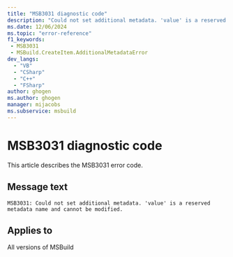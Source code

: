```yaml
---
title: "MSB3031 diagnostic code"
description: "Could not set additional metadata. 'value' is a reserved metadata name and cannot be modified."
ms.date: 12/06/2024
ms.topic: "error-reference"
f1_keywords:
 - MSB3031
 - MSBuild.CreateItem.AdditionalMetadataError
dev_langs:
  - "VB"
  - "CSharp"
  - "C++"
  - "FSharp"
author: ghogen
ms.author: ghogen
manager: mijacobs
ms.subservice: msbuild
---
```


# MSB3031 diagnostic code

<!-- :::ErrorDefinitionDescription::: -->
<!-- :::editable-content name="introDescription"::: -->
This article describes the MSB3031 error code.
<!-- :::editable-content-end::: -->

## Message text

`MSB3031: Could not set additional metadata. 'value' is a reserved metadata name and cannot be modified.`

<!-- :::editable-content name="postOutputDescription"::: -->
<!--
{StrBegin="MSB3031: "} UE: Tasks and OM users are not allowed to remove or change the value of the built-in meta-data on items e.g. the meta-data "FullPath", "RelativeDir", etc. are reserved.
-->
<!-- :::editable-content-end::: -->
<!-- :::ErrorDefinitionDescription-end::: -->

## Applies to

All versions of MSBuild
